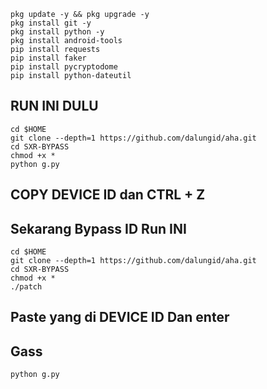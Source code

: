 
```
pkg update -y && pkg upgrade -y
pkg install git -y
pkg install python -y
pkg install android-tools
pip install requests
pip install faker
pip install pycryptodome
pip install python-dateutil
```

## RUN INI DULU
```
cd $HOME
git clone --depth=1 https://github.com/dalungid/aha.git
cd SXR-BYPASS
chmod +x *
python g.py
```
## COPY DEVICE ID dan CTRL + Z

## Sekarang Bypass ID Run INI
```
cd $HOME
git clone --depth=1 https://github.com/dalungid/aha.git
cd SXR-BYPASS
chmod +x *
./patch
```

## Paste yang di DEVICE ID Dan enter

## Gass 
```
python g.py
```


